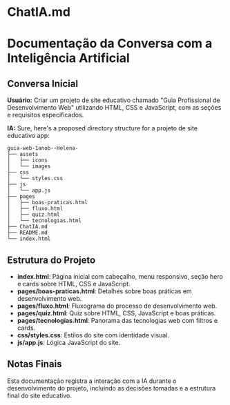 # ChatIA.md

# Documentação da Conversa com a Inteligência Artificial

## Conversa Inicial
**Usuário:** Criar um projeto de site educativo chamado "Guia Profissional de Desenvolvimento Web" utilizando HTML, CSS e JavaScript, com as seções e requisitos especificados.

**IA:** Sure, here's a proposed directory structure for a projeto de site educativo app:
```
guia-web-1anob--Helena-
├── assets
│   ├── icons
│   └── images
├── css
│   └── styles.css
├── js
│   └── app.js
├── pages
│   ├── boas-praticas.html
│   ├── fluxo.html
│   ├── quiz.html
│   └── tecnologias.html
├── ChatIA.md
├── README.md
└── index.html
```

## Estrutura do Projeto
- **index.html**: Página inicial com cabeçalho, menu responsivo, seção hero e cards sobre HTML, CSS e JavaScript.
- **pages/boas-praticas.html**: Detalhes sobre boas práticas em desenvolvimento web.
- **pages/fluxo.html**: Fluxograma do processo de desenvolvimento web.
- **pages/quiz.html**: Quiz sobre HTML, CSS, JavaScript e boas práticas.
- **pages/tecnologias.html**: Panorama das tecnologias web com filtros e cards.
- **css/styles.css**: Estilos do site com identidade visual.
- **js/app.js**: Lógica JavaScript do site.

## Notas Finais
Esta documentação registra a interação com a IA durante o desenvolvimento do projeto, incluindo as decisões tomadas e a estrutura final do site educativo.